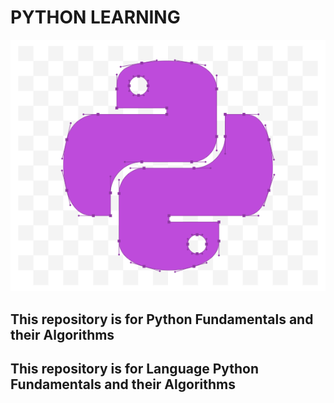 # PYTHON LEARNING

![width="240px", height="180px"](icon.png)

## This repository is for Python Fundamentals and their Algorithms

## This repository is for Language Python Fundamentals and their Algorithms